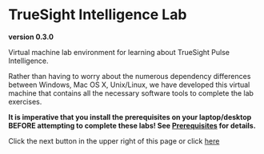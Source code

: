 TrueSight Intelligence Lab
==========================
__version 0.3.0__

Virtual machine lab environment for learning about TrueSight Pulse Intelligence.

Rather than having to worry about the numerous dependency differences between
Windows, Mac OS X, Unix/Linux, we have developed this virtual machine that contains
all the necessary software tools to complete the lab exercises.

__It is imperative that you install the prerequisites on your laptop/desktop BEFORE attempting to
complete these labs! See [Prerequisites](getting_started/prerequisites.md) for details.__

Click the next button in the upper right of this page or click [here](getting_started/prerequisites.md)
